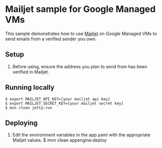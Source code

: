 # Mailjet sample for Google Managed VMs
This sample demonstrates how to use [Mailjet](https://www.mailjet.com/) on Google Managed VMs to
send emails from a verified sender you own.

## Setup
1. Before using, ensure the address you plan to send from has been verified in Mailjet.

## Running locally
    $ export MAILJET_API_KEY=[your mailjet api key]
    $ export MAILJET_SECRET_KEY=[your mailjet secret key]
    $ mvn clean jetty:run

## Deploying
1. Edit the environment variables in the app.yaml with the appropriate Mailjet values.
    $ mvn clean appengine:deploy
